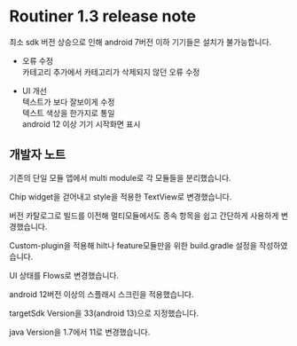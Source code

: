 Routiner 1.3 release note
=========================  
최소 sdk 버전 상승으로 인해 android 7버전 이하 기기들은 설치가 불가능합니다.

- 오류 수정  
카테고리 추가에서 카테고리가 삭제되지 않던 오류 수정

- UI 개선  
텍스트가 보다 잘보이게 수정  
텍스트 색상을 한가지로 통일  
android 12 이상 기기 시작화면 표시  

개발자 노트
----
기존의 단일 모듈 앱에서 multi module로 각 모듈들을 분리했습니다.

Chip widget을 걷어내고 style을 적용한 TextView로 변경했습니다.

버전 카탈로그로 빌드를 이전해 멀티모듈에서도 종속 항목을 쉽고 간단하게 사용하게 변경했습니다.

Custom-plugin을 적용해 hilt나 feature모듈만을 위한 build.gradle 설정을 작성하였습니다.

UI 상태를 Flows로 변경했습니다.

android 12버전 이상의 스플래시 스크린을 적용했습니다.

targetSdk Version을 33(android 13)으로 지정했습니다.

java Version을 1.7에서 11로 변경했습니다.
